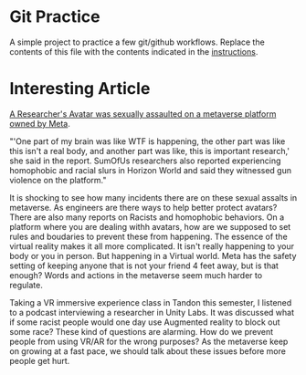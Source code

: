 # Git Practice
A simple project to practice a few git/github workflows.  Replace the contents of this file with the contents indicated in the [instructions](./instructions.md).
# Interesting Article 
[A Researcher's Avatar was sexually assaulted on a metaverse platform owned by Meta](https://www.businessinsider.com/researcher-claims-her-avatar-was-raped-on-metas-metaverse-platform-2022-5).

"'One part of my brain was like WTF is happening, the other part was like this isn't a real body, and another part was like, this is important research,' she said in the report.
SumOfUs researchers also reported experiencing homophobic and racial slurs in Horizon World and said they witnessed gun violence on the platform."

It is shocking to see how many incidents there are on these sexual assalts in metaverse. As engineers are there ways to help better protect avatars?
There are also many reports on Racists and homophobic behaviors. On a platform where you are dealing withh avatars, how are we supposed to set rules and boudaries to prevent these from happening.
The essence of the virtual reality makes it all more complicated. It isn't really happening to your body or you in person. But happening in a Virtual world.
Meta has the safety setting of keeping anyone that is not your friend 4 feet away, but is that enough? Words and actions in the metaverse seem much harder to regulate. 

Taking a VR immersive experience class in Tandon this semester, I listened to a podcast interviewing a researcher in Unity Labs. 
It was discussed what if some racist people would one day use Augmented reality to block out some race? These kind of questions are alarming.
How do we prevent people from using VR/AR for the wrong purposes? 
As the metaverse keep on growing at a fast pace, we should talk about these issues before more people get hurt.